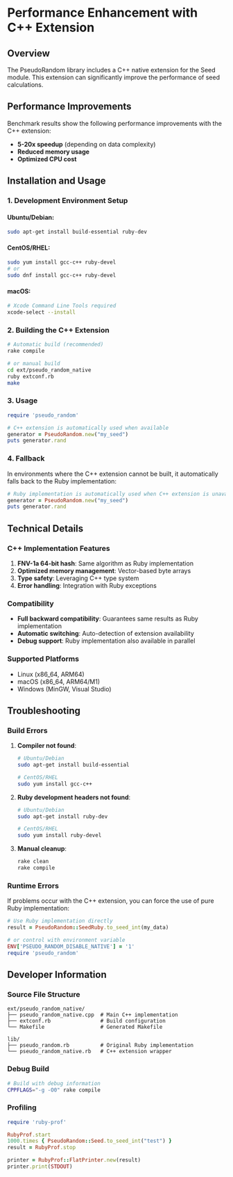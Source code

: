 # Performance Enhancement with C++ Extension

## Overview

The PseudoRandom library includes a C++ native extension for the Seed module. This extension can significantly improve the performance of seed calculations.

## Performance Improvements

Benchmark results show the following performance improvements with the C++ extension:

- **5-20x speedup** (depending on data complexity)
- **Reduced memory usage**
- **Optimized CPU cost**

## Installation and Usage

### 1. Development Environment Setup

#### Ubuntu/Debian:

```bash
sudo apt-get install build-essential ruby-dev
```

#### CentOS/RHEL:

```bash
sudo yum install gcc-c++ ruby-devel
# or
sudo dnf install gcc-c++ ruby-devel
```

#### macOS:

```bash
# Xcode Command Line Tools required
xcode-select --install
```

### 2. Building the C++ Extension

```bash
# Automatic build (recommended)
rake compile

# or manual build
cd ext/pseudo_random_native
ruby extconf.rb
make
```

### 3. Usage

```ruby
require 'pseudo_random'

# C++ extension is automatically used when available
generator = PseudoRandom.new("my_seed")
puts generator.rand
```

### 4. Fallback

In environments where the C++ extension cannot be built, it automatically falls back to the Ruby implementation:

```ruby
# Ruby implementation is automatically used when C++ extension is unavailable
generator = PseudoRandom.new("my_seed")
puts generator.rand
```

## Technical Details

### C++ Implementation Features

1. **FNV-1a 64-bit hash**: Same algorithm as Ruby implementation
2. **Optimized memory management**: Vector-based byte arrays
3. **Type safety**: Leveraging C++ type system
4. **Error handling**: Integration with Ruby exceptions

### Compatibility

- **Full backward compatibility**: Guarantees same results as Ruby implementation
- **Automatic switching**: Auto-detection of extension availability
- **Debug support**: Ruby implementation also available in parallel

### Supported Platforms

- Linux (x86_64, ARM64)
- macOS (x86_64, ARM64/M1)
- Windows (MinGW, Visual Studio)

## Troubleshooting

### Build Errors

1. **Compiler not found**:

   ```bash
   # Ubuntu/Debian
   sudo apt-get install build-essential

   # CentOS/RHEL
   sudo yum install gcc-c++
   ```

2. **Ruby development headers not found**:

   ```bash
   # Ubuntu/Debian
   sudo apt-get install ruby-dev

   # CentOS/RHEL
   sudo yum install ruby-devel
   ```

3. **Manual cleanup**:
   ```bash
   rake clean
   rake compile
   ```

### Runtime Errors

If problems occur with the C++ extension, you can force the use of pure Ruby implementation:

```ruby
# Use Ruby implementation directly
result = PseudoRandom::SeedRuby.to_seed_int(my_data)

# or control with environment variable
ENV['PSEUDO_RANDOM_DISABLE_NATIVE'] = '1'
require 'pseudo_random'
```

## Developer Information

### Source File Structure

```
ext/pseudo_random_native/
├── pseudo_random_native.cpp  # Main C++ implementation
├── extconf.rb                # Build configuration
└── Makefile                  # Generated Makefile

lib/
├── pseudo_random.rb          # Original Ruby implementation
└── pseudo_random_native.rb   # C++ extension wrapper
```

### Debug Build

```bash
# Build with debug information
CPPFLAGS="-g -O0" rake compile
```

### Profiling

```ruby
require 'ruby-prof'

RubyProf.start
1000.times { PseudoRandom::Seed.to_seed_int("test") }
result = RubyProf.stop

printer = RubyProf::FlatPrinter.new(result)
printer.print(STDOUT)
```
